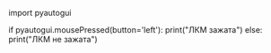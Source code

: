 import pyautogui

if pyautogui.mousePressed(button='left'):
    print("ЛКМ зажата")
else:
    print("ЛКМ не зажата")
    